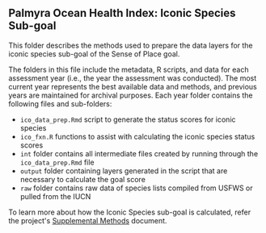 ## Palmyra Ocean Health Index: Iconic Species Sub-goal 

This folder describes the methods used to prepare the data layers for the iconic species sub-goal of the Sense of Place goal.     

The folders in this file include the metadata, R scripts, and data for each assessment year (i.e., the year the assessment was conducted). The most current year represents the best available data and methods, and previous years are maintained for archival purposes. Each year folder contains the following files and sub-folders:  

- `ico_data_prep.Rmd` script to generate the status scores for iconic species   
- `ico_fxn.R` functions to assist with calculating the iconic species status scores   
- `int` folder contains all intermediate files created by running through the `ico_data_prep.Rmd` file   
- `output` folder containing layers generated in the script that are necessary to calculate the goal score     
- `raw` folder contains raw data of species lists compiled from USFWS or pulled from the IUCN   

To learn more about how the Iconic Species sub-goal is calculated, refer the project's [Supplemental Methods](https://raw.githack.com/OHI-4site/pal-scores/master/documents/methods-results/Supplement.html) document.   






